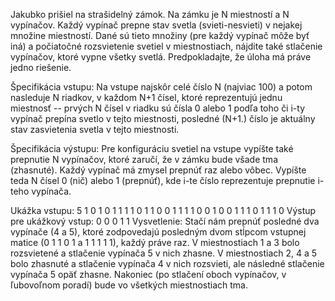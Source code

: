 <p>Jakubko prišiel na strašidelný zámok. Na zámku je N miestností a N vypínačov. Každý vypínač prepne stav svetla (svieti-nesvieti) v nejakej množine miestností. Dané sú tieto množiny (pre každý vypínač môže byť iná) a počiatočné rozsvietenie svetiel v miestnostiach, nájdite také stlačenie vypínačov, ktoré vypne všetky svetlá. Predpokladajte, že úloha má práve jedno riešenie.

Špecifikácia vstupu: Na vstupe najskôr celé číslo N (najviac 100) a potom nasleduje N riadkov, v každom N+1 čísel, ktoré reprezentujú jednu miestnosť -- prvých N čísel v riadku sú čísla 0 alebo 1 podľa toho či i-ty vypínač prepína svetlo v tejto miestnosti, posledné (N+1.) číslo je aktuálny stav zasvietenia svetla v tejto miestnosti.

Špecifikácia výstupu: Pre konfiguráciu svetiel na vstupe vypíšte také prepnutie N vypínačov, ktoré zaručí, že v zámku bude všade tma (zhasnuté). Každý vypínač má zmysel prepnúť raz alebo vôbec. Vypíšte teda N čísel 0 (nič) alebo 1 (prepnúť), kde i-te číslo reprezentuje prepnutie i-teho vypínača.

Ukážka vstupu:
5
1 0 1 0 1  1
1 1 0 1 1  0
0 1 1 1 1  0
0 1 0 0 1  1
1 0 1 1 1  0
Výstup pre ukážkový vstup:
0 0 0 1 1
Vysvetlenie: Stačí nám prepnúť posledné dva vypínače (4 a 5), ktoré zodpovedajú posledným dvom stĺpcom vstupnej matice (0 1 1 0 1 a 1 1 1 1 1), každý práve raz. V miestnostiach 1 a 3 bolo rozsvietené a stlačenie vypínača 5 v nich zhasne. V miestnostiach 2, 4 a 5 bolo zhasnuté a stlačenie vypínača 4 v nich rozsvieti, ale následné stlačenie vypínača 5 opäť zhasne. Nakoniec (po stlačení oboch vypínačov, v ľubovoľnom poradí) bude vo všetkých miestnostiach tma.</p>